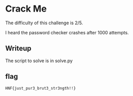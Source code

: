 # Crack Me

The difficulty of this challenge is 2/5.

I heard the password checker crashes after 1000 attempts.


## Writeup

The script to solve is in solve.py

## flag

```HNF{just_pur3_brut3_str3ngth!!}```
